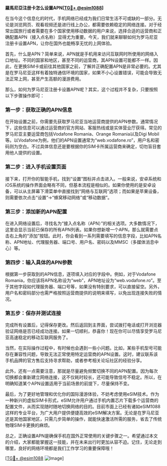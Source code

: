 **羅馬尼亞注册卡怎么设置APN[[TG💪+ @esim1088](https://t.me/s/esim1088)]**

在当今这个信息化的时代，手机网络已经成为我们日常生活不可或缺的一部分。无论是浏览网页、观看视频还是进行线上办公，都需要依赖稳定的网络连接。对于经常出国旅行或者需要在多个国家使用移动数据的用户来说，选择合适的运营商和正确配置APN（接入点名称）显得尤为重要。今天，我们就来聊聊如何为罗马尼亚注册卡设置APN，让你在国外也能畅享无忧的上网体验。

首先，什么是APN？简单来说，APN就是手机用来访问互联网时所使用的网络入口地址。不同的国家和地区，甚至不同的运营商，其APN设置可能都不一样。因此，在更换SIM卡或前往其他国家之前，了解并正确配置APN是非常必要的。尤其是在罗马尼亚这样有着独特通信环境的国家，如果不小心设置错误，可能会导致无法正常上网，甚至产生高额的漫游费用。

那么，如何为罗马尼亚注册卡设置APN呢？其实，这个过程并不复杂，只要按照以下步骤操作即可：

### 第一步：获取正确的APN信息

在开始设置之前，你需要先获取罗马尼亚当地运营商提供的APN参数。通常情况下，这些信息可以通过运营商的官方网站、客服热线或是实体营业厅获得。常见的罗马尼亚主要运营商包括Vodafone Romania、Orange Romania以及Digi Mobil等。以Vodafone为例，他们的APN设置通常为“web.vodafone.ro”，用户名和密码则为空白。不过具体信息还是要根据你的SIM卡所属运营商来确定，切勿盲目套用他人提供的设置。

### 第二步：进入手机设置页面

接下来，打开你的智能手机，找到“设置”图标并点击进入。一般来说，安卓系统和iOS系统的操作界面会略有不同，但基本流程是相似的。如果你使用的是安卓设备，可以从主屏幕下滑菜单中直接找到“网络与互联网”选项；而如果是苹果设备，则需要依次点击“设置”→“蜂窝移动网络”或“移动数据”。

### 第三步：添加新的APN配置

在进入网络设置后，寻找名为“接入点名称（APN）”的相关选项。大多数情况下，这里会显示当前已保存的所有APN列表。如果你想新增一个APN，那么就需要点击右上角的“添加”按钮。此时，你会看到一系列需要填写的信息字段，比如APN名称、APN地址、代理服务器、端口号、用户名、密码以及MMSC（多媒体消息中心）等。

### 第四步：输入具体的APN参数

根据第一步获取到的APN信息，逐项填入对应的字段中。例如，对于Vodafone Romania，你应该将APN名称设为“web”，APN地址设为“web.vodafone.ro”。至于其他字段如代理服务器、端口号等，如果没有特别要求，可以直接留空。另外，用户名和密码部分也需严格按照运营商提供的说明来填写，以免出现连接失败的情况。

### 第五步：保存并测试连接

完成所有设置后，记得保存更改。然后返回到主界面，尝试拨打电话或打开浏览器验证网络是否已经成功连接。如果一切顺利，恭喜你！现在你可以尽情享受罗马尼亚高速稳定的移动互联网服务了。

当然，在实际操作过程中，有时候也会遇到一些小问题。比如，某些手机型号可能存在兼容性问题，导致无法正常使用特定运营商的APN设置。这时，建议联系该手机品牌的官方售后支持寻求帮助，或者参考相关论坛社区的经验分享。

此外，还有一点需要注意，那就是尽量避免频繁切换不同的APN配置。因为每次切换都会重新建立网络连接，这不仅耗时较长，还可能导致信号不稳定。所以，在明确知道某个APN设置适用于当前场景的前提下，尽量保持不变。

最后，为了更好地管理和优化你的国际漫游体验，不妨考虑使用eSIM技术。作为一种新兴的虚拟SIM卡形式，eSIM允许用户通过手机内置芯片下载多个运营商的配置文件，从而实现随时随地切换网络的目的。目前市面上已经有诸如eSIM1088这样的专业平台，为广大用户提供便捷高效的eSIM解决方案。无论是在罗马尼亚还是其他国家地区，只需几步简单的操作，就能快速激活所需的服务，省去了传统物理SIM卡更换的麻烦。

总之，正确设置APN是确保手机在国外正常使用的关键步骤之一。希望通过本文的介绍，大家都能掌握这一技能，并在未来出行时更加从容不迫。记住，无论走到哪里，良好的网络环境都是我们工作学习的重要保障哦！

[[TG💪+ @esim1088](https://t.me/s/esim1088) ![Image](https://i.postimg.cc/4NQfJmqS/Snipaste-2025-05-13-00-14-12.png)]